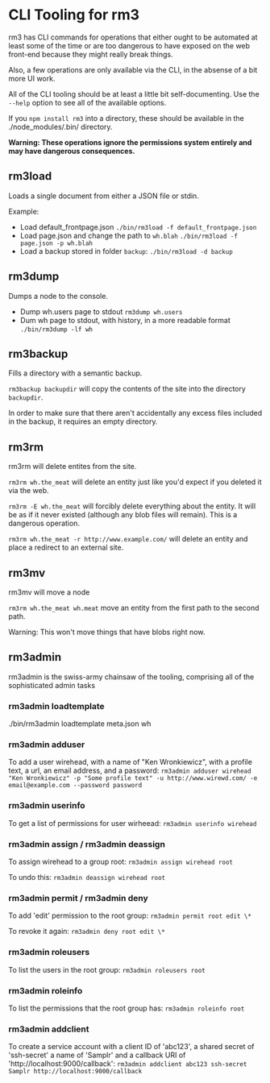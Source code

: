 CLI Tooling for rm3
===================

rm3 has CLI commands for operations that either ought to be automated at least some of the time or are too dangerous to have exposed on the web front-end because they might really break things.

Also, a few operations are only available via the CLI, in the absense of a bit more UI work.

All of the CLI tooling should be at least a little bit self-documenting.  Use the `--help` option to see all of the available options.

If you `npm install rm3` into a directory, these should be available in the ./node_modules/.bin/ directory.

**Warning: These operations ignore the permissions system entirely and may have dangerous consequences.**

rm3load
--------

Loads a single document from either a JSON file or stdin.

Example:

* Load default_frontpage.json `./bin/rm3load -f default_frontpage.json`
* Load page.json and change the path to `wh.blah` `./bin/rm3load -f page.json -p wh.blah`
* Load a backup stored in folder `backup`: `./bin/rm3load -d backup`

rm3dump
-------

Dumps a node to the console.

* Dump wh.users page to stdout `rm3dump wh.users`
* Dum wh page to stdout, with history, in a more readable format `./bin/rm3dump -lf wh`

rm3backup
---------

Fills a directory with a semantic backup.

`rm3backup backupdir` will copy the contents of the site into the directory `backupdir`.

In order to make sure that there aren't accidentally any excess files included in the backup, it requires an empty directory.

rm3rm
-----

rm3rm will delete entites from the site.

`rm3rm wh.the_meat` will delete an entity just like you'd expect if you deleted it via the web.

`rm3rm -E wh.the_meat` will forcibly delete everything about the entity.  It will be as if it never existed (although any blob files will remain).  This is a dangerous operation.

`rm3rm wh.the_meat -r http://www.example.com/` will delete an entity and place a redirect to an external site.

rm3mv
-----

rm3mv will move a node

`rm3rm wh.the_meat wh.meat` move an entity from the first path to the second path.

Warning: This won't move things that have blobs right now.

rm3admin
--------

rm3admin is the swiss-army chainsaw of the tooling, comprising all of the sophisticated admin tasks

### rm3admin loadtemplate

./bin/rm3admin loadtemplate meta.json wh

### rm3admin adduser

To add a user wirehead, with a name of "Ken Wronkiewicz", with a profile text, a url, an email address, and a password: `rm3admin adduser wirehead "Ken Wronkiewicz" -p "Some profile text" -u http://www.wirewd.com/ -e email@example.com --password password`

### rm3admin userinfo

To get a list of permissions for user wirheead: `rm3admin userinfo wirehead`

### rm3admin assign / rm3admin deassign

To assign wirehead to a group root: `rm3admin assign wirehead root`

To undo this: `rm3admin deassign wirehead root`

### rm3admin permit / rm3admin deny

To add 'edit' permission to the root group: `rm3admin permit root edit \*`

To revoke it again: `rm3admin deny root edit \*`

### rm3admin roleusers

To list the users in the root group: `rm3admin roleusers root`

### rm3admin roleinfo

To list the permissions that the root group has: `rm3admin roleinfo root`

### rm3admin addclient

To create a service account with a client ID of 'abc123', a shared secret of 'ssh-secret' a name of 'Samplr' and a callback URI of 'http://localhost:9000/callback': `rm3admin addclient abc123 ssh-secret Samplr http://localhost:9000/callback` 
